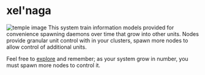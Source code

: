 # xel'naga
![temple image](https://orig00.deviantart.net/b078/f/2018/142/6/6/templo_de_los_xel_naga_by_tuscriaturas-dcc9rov.jpg)
This system train information models provided for convenience spawning daemons over time that grow into other units. Nodes provide granular unit control with in your clusters, spawn more nodes to allow control of additional units.

Feel free to [explore](https://github.com/spacebeam) and remember; as your system grow in number, you must spawn more nodes to control it.
